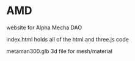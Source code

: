 # AMD
website for Alpha Mecha DAO

index.html
  holds all of the html and three.js code
  
metaman300.glb
  3d file for mesh/material
